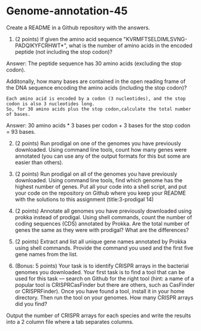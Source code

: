 # Genome-annotation-45
Create a README in a Github repository with the answers.

1. (2 points) If given the amino acid sequence "KVRMFTSELDIMLSVNG-PADQIKYFCRHWT*", what is the number of amino acids in the encoded peptide (not including the stop codon)?

Answer: The peptide sequence has 30 amino acids (excluding the stop codon).

Additonally, how many bases are contained in the open reading frame of the DNA sequence encoding the amino acids (including the stop codon)?

    Each amino acid is encoded by a codon (3 nucleotides), and the stop codon is also 3 nucleotides long.
    So, for 30 amino acids plus the stop codon,calculate the total number of bases.

Answer: 30 amino acids * 3 bases per codon + 3 bases for the stop codon = 93 bases.

2. (2 points) Run prodigal on one of the genomes you have previously downloaded. Using command line tools, count how many genes were annotated (you can use any of the output formats for this but some are easier than others).



3. (2 points) Run prodigal on all of the genomes you have previously downloaded. Using command line tools, find which genome has the highest number of genes. Put all your code into a shell script, and put your code on the repository on Github where you keep your README with the solutions to this assignment (title:3-prodigal 14)


4. (2 points) Annotate all genomes you have previously downloaded using prokka instead of prodigal. Using shell commands, count the number of coding sequences (CDS) annotated by Prokka. Are the total number of genes the same as they were with prodigal? What are the differences?


5. (2 points) Extract and list all unique gene names annotated by Prokka using shell commands. Provide the command you used and the first five gene names from the list.


6. (Bonus: 5 points) Your task is to identify CRISPR arrays in the bacterial genomes you downloaded. Your first task is to find a tool that can be used for this task — search on Github for the right tool (hint: a name of a popular tool is CRISPRCasFinder but there are others, such as CasFinder or CRISPRFinder). Once you have found a tool, install it in your home directory. Then run the tool on your 
genomes. How many CRISPR arrays did you find?

Output the number of CRISPR arrays for each species and write the results into a 2 column file where a tab separates columns.

